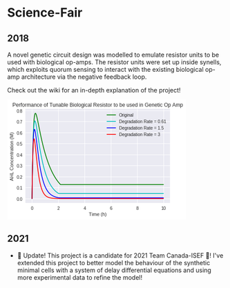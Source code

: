 # Science-Fair
## 2018
A novel genetic circuit design was modelled to emulate resistor units to be used with biological op-amps. The resistor units were set up inside synells, which exploits quorum sensing to interact with the existing biological op-amp architecture via the negative feedback loop.

Check out the wiki for an in-depth explanation of the project!

![2018 Results](2018/results.png)

## 2021
- :tada: Update! This project is a candidate for 2021 Team Canada-ISEF :tada:! I've extended this project to better model the behaviour of the synthetic minimal cells with a system of delay differential equations and using more experimental data to refine the model!
